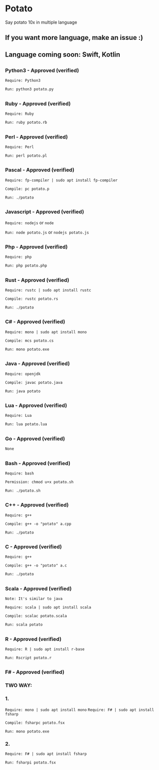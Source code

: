 # Potato
Say potato 10x in multiple language
## If you want more language, make an issue :)

## Language coming soon: Swift, Kotlin

##

### Python3 - Approved (verified)
`Require: Python3`

`Run: python3 potato.py`

##

### Ruby - Approved (verified)
`Require: Ruby`

`Run: ruby potato.rb`

##

### Perl - Approved (verified)
`Require: Perl`

`Run: perl potato.pl`

##

### Pascal - Approved (verified)
`Require: fp-compiler | sudo apt install fp-compiler`

`Compile: pc potato.p`

`Run: ./potato`

##

### Javascript - Approved (verified)
`Require: nodejs` or `node`

`Run: node potato.js` or `nodejs potato.js`

##

### Php - Approved (verified)
`Require: php`

`Run: php potato.php`

##

### Rust - Approved (verified)
`Require: rustc | sudo apt install rustc`

`Compile: rustc potato.rs`

`Run: ./potato`

##

### C# - Approved (verified)
`Require: mono | sudo apt install mono`

`Compile: mcs potato.cs`

`Run: mono potato.exe`

##

### Java - Approved (verified)
`Require: openjdk`

`Compile: javac potato.java`

`Run: java potato`

##

### Lua - Approved (verified)
`Require: Lua`

`Run: lua potato.lua`

##

### Go - Approved (verified)
`None`

##

### Bash - Approved (verified)
`Require: bash`

`Permission: chmod u+x potato.sh`

`Run: ./potato.sh`

##

### C++ - Approved (verified)
`Require: g++`

`Compile: g++ -o "potato" a.cpp`

`Run: ./potato`

##

### C - Approved (verified)
`Require: g++`

`Compile: g++ -o "potato" a.c`

`Run: ./potato`

##

### Scala - Approved (verified)
`Note: It's similar to java`

`Require: scala | sudo apt install scala`

`Compile: scalac potato.scala`

`Run: scala potato`

##

### R - Approved (verified)
`Require: R | sudo apt install r-base`

`Run: Rscript potato.r`

##

### F# - Approved (verified)
### TWO WAY:
### 1.
`Require: mono | sudo apt install mono`
`Require: F# | sudo apt install fsharp`

`Compile: fsharpc potato.fsx`

`Run: mono potato.exe`

### 2.
`Require: F# | sudo apt install fsharp`

`Run: fsharpi potato.fsx`

##
